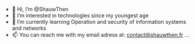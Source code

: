 - 👋 Hi, I’m @ShauwThen
- 👀 I’m interested in technologies since my youngest age
- 🌱 I’m currently learning Operation and security of information systems and networks
- 📫 You can reach me with my email adress at: contact@shauwthen.fr ...
